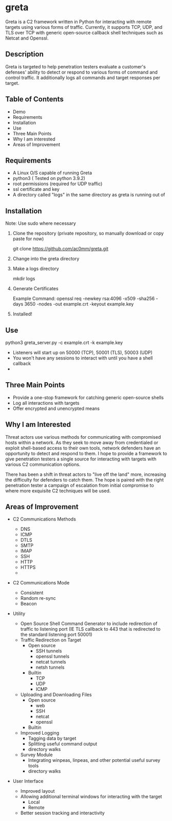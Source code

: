 # greta

Greta is a C2 framework written in Python for interacting with remote targets using various forms of traffic. Currently, it supports TCP, UDP, and TLS over TCP with generic open-source callback shell techniques such as Netcat and Openssl. 

## Description

Greta is targeted to help penetration testers evaluate a customer's defenses' ability to detect or respond to various forms of command and control traffic. It additionally logs all commands and target responses per target.

## Table of Contents

  - Demo
  - Requirements
  - Installation
  - Use
  - Three Main Points
  - Why I am interested
  - Areas of Improvement

## Requirements
  - A Linux O/S capable of running Greta
  - python3 ( Tested on python 3.9.2)
  - root permissions (required for UDP traffic)
  - ssl certificate and key
  - A directory called "logs" in the same directory as greta is running out of

## Installation

Note: Use sudo where necessary

1. Clone the repository (private repository, so manually download or copy paste for now)

   git clone https://github.com/ac0mm/greta.git

2. Change into the greta directory

3. Make a logs directory

     mkdir logs

4. Generate Certificates

    Example Command:
       openssl req -newkey rsa:4096 -x509 -sha256 -days 3650 -nodes -out example.crt -keyout example.key
          
5. Installed!

## Use

  python3 greta_server.py -c example.crt -k example.key

  - Listeners will start up on 50000 (TCP), 50001 (TLS), 50003 (UDP)
  - You won't have any sessions to interact with until you have a shell callback
  - 

## Three Main Points
  - Provide a one-stop framework for catching generic open-source shells
  - Log all interactions with targets
  - Offer encrypted and unencrypted means

## Why I am Interested

Threat actors use various methods for communicating with compromised hosts within a network. As they seek to move away from credentialed or exploit shell-based access to their own tools, network defenders have an opportunity to detect and respond to them. I hope to provide a framework to give penetration testers a single source for interacting with targets with various C2 communication options. 

There has been a shift in threat actors to "live off the land" more, increasing the difficulty for defenders to catch them. The hope is paired with the right penetration tester a campaign of escalation from initial compromise to where more exquisite C2 techniques will be used.

## Areas of Improvement

- C2 Communications Methods
  - DNS
  - ICMP
  - DTLS
  - SMTP
  - IMAP
  - SSH
  - HTTP
  - HTTPS
  - 
- C2 Communications Mode
  - Consistent
  - Random re-sync
  - Beacon
 
- Utility
  - Open Source Shell Command Generator to include redirection of traffic to listening port (IE TLS callback to 443 that is redirected to the standard listening port 50001)
  - Traffic Redirection on Target
    - Open source
      - SSH tunnels
      - openssl tunnels
      - netcat tunnels
      - netsh tunnels
    - Builtin
      - TCP
      - UDP
      - ICMP
  - Uploading and Downloading Files
    - Open source
      - web
      - SSH
      - netcat
      - openssl
    - Builtin
  - Improved Logging
    - Tagging data by target
    - Splitting useful command output
    - directory walks
  - Survey Module
    - Integrating winpeas, linpeas, and other potential useful survey tools
    - directory walks

- User Interface
  - Improved layout
  - Allowing additional terminal windows for interacting with the target
    - Local
    - Remote
  - Better session tracking and interactivity
